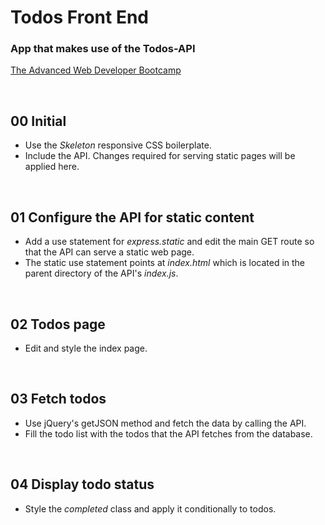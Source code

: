 # Todos Front End
### App that makes use of the Todos-API
[The Advanced Web Developer Bootcamp](https://www.udemy.com/the-advanced-web-developer-bootcamp/)

&nbsp;
## 00 Initial

* Use the *Skeleton* responsive CSS boilerplate.
* Include the API. Changes required for serving static pages will be applied here.


&nbsp;
## 01 Configure the API for static content

* Add a use statement for *express.static* and edit the main GET route so that the API can serve a static web page.
* The static use statement points at *index.html* which is located in the parent directory of the API's *index.js*.

&nbsp;
## 02 Todos page

* Edit and style the index page.

&nbsp;
## 03 Fetch todos

* Use jQuery's getJSON method and fetch the data by calling the API.
* Fill the todo list with the todos that the API fetches from the database.  

&nbsp;
## 04 Display todo status

* Style the *completed* class and apply it conditionally to todos.
